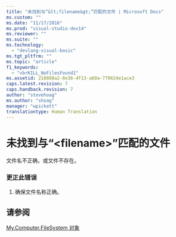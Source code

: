 ```yaml
---
title: "未找到与“&lt;filename&gt;”匹配的文件 | Microsoft Docs"
ms.custom: ""
ms.date: "11/17/2016"
ms.prod: "visual-studio-dev14"
ms.reviewer: ""
ms.suite: ""
ms.technology: 
  - "devlang-visual-basic"
ms.tgt_pltfrm: ""
ms.topic: "article"
f1_keywords: 
  - "vbrKILL_NoFilesFound1"
ms.assetid: 218808a2-8e36-4f13-a60a-770624e1ace3
caps.latest.revision: 7
caps.handback.revision: 7
author: "stevehoag"
ms.author: "shoag"
manager: "wpickett"
translationtype: Human Translation
---
```

# 未找到与“&lt;filename&gt;”匹配的文件
文件名不正确，或文件不存在。  
  
### 更正此错误  
  
1.  确保文件名称正确。  
  
## 请参阅  
 [My.Computer.FileSystem 对象](../../visual-basic/language-reference/objects/my-computer-filesystem-object.md)